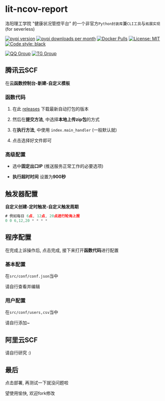 # lit-ncov-report
洛阳理工学院 "健康状况管控平台" 的一个非官方`Python封装库`兼`CLI工具`与`拓展实现` (for severless)

[![pypi version](https://img.shields.io/pypi/v/litncov)](https://pypi.org/project/litncov/)
[![pypi downloads per month](https://img.shields.io/pypi/dm/litncov)](https://pypi.org/project/litncov/)
[![Docker Pulls](https://img.shields.io/docker/pulls/icepie/litncov.svg)](https://hub.docker.com/r/icepie/litncov/)
[![License: MIT](https://img.shields.io/badge/License-MIT-brightgreen.svg)](https://opensource.org/licenses/MIT)
[![Code style: black](https://img.shields.io/badge/code%20style-black-000000.svg)](https://github.com/psf/black)

[![QQ Group](https://img.shields.io/badge/QQ%20Group-768887710-red.svg)](https://jq.qq.com/?_wv=1027&k=lz0XyN86)
[![TG Group](https://img.shields.io/badge/TG%20Group-lit_edu-blue.svg)](https://t.me/lit_edu)


## 腾讯云SCF

在**云函数控制台-新建-自定义模板**

### 函数代码

1. 在此 [releases](https://github.com/icepie/lit-ncov-report/releases/tag/lit-ncov-report-scf) 下载最新自动打包的版本

2. 然后在**提交方法**, 中选择**本地上传zip包**的方式

3. 在**执行方法**, 中使用 `index.main_handler` (一般默认就)

3. 点击选择好文件即可

### 高级配置

- 选中**固定出口IP** (推送服务正常工作的必要选项)

- **执行超时时间** 设置为**900秒**

## 触发器配置

**自定义创建-定时触发-自定义触发周期**

```js
# 例如每日 6点, 12点, 20点进行轮询上报
0 0 6,12,20 * * * *
```

## 程序配置

在完成上诉操作后, 点击完成, 接下来打开**函数代码**进行配置

### 基本配置

在`src/conf/conf.json`当中

请自行查看并编辑

### 用户配置

在`src/conf/users,csv`当中

请自行添加~


## 阿里云SCF
请自行研究 :)


## 最后

点击部署, 再测试一下就没问题啦

望使用愉快, 欢迎fork修改
